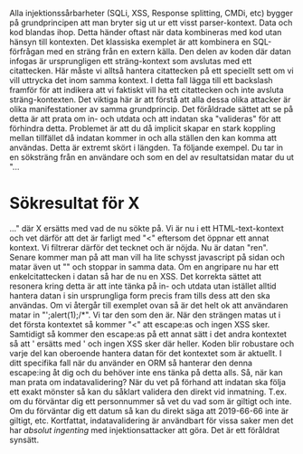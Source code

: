 

Alla injektionssårbarheter (SQLi, XSS, Response splitting, CMDi, etc) bygger på grundprincipen att man bryter sig ut ur ett visst parser-kontext. Data och kod blandas ihop. Detta händer oftast när data kombineras med kod utan hänsyn till kontexten. Det klassiska exemplet är att kombinera en SQL-förfrågan med en sträng från en extern källa. Den delen av koden där datan infogas är ursprungligen ett sträng-kontext som avslutas med ett citattecken. Här måste vi alltså hantera citattecken på ett speciellt sett om vi vill uttrycka det inom samma kontext. I detta fall lägga till ett backslash framför för att indikera att vi faktiskt vill ha ett citattecken och inte avsluta sträng-kontexten. Det viktiga här är att förstå att alla dessa olika attacker är olika manifestationer av samma grundprincip.
Det föråldrade sättet att se på detta är att prata om in- och utdata och att indatan ska "valideras" för att förhindra detta. Problemet är att du då implicit skapar en stark koppling mellan tillfället då indatan kommer in och alla ställen den kan komma att användas. Detta är extremt skört i längden.
Ta följande exempel. Du tar in en söksträng från en användare och som en del av resultatsidan matar du ut "...<h1>Sökresultat för X</h1>..." där X ersätts med vad de nu sökte på. Vi är nu i ett HTML-text-kontext och vet därför att det är farligt med "<" eftersom det öppnar ett annat kontext. Vi filtrerar därför det tecknet och är nöjda. Nu är datan "ren". Senare kommer man på att man vill ha lite schysst javascript på sidan och matar även ut "<script>var query = 'X';...</script>" och stoppar in samma data. Om en angripare nu har ett enkelcitattecken i datan så har de nu en XSS.
Det korrekta sättet att resonera kring detta är att inte tänka på in- och utdata utan istället alltid hantera datan i sin ursprungliga form precis fram tills dess att den ska användas. 
Om vi återgår till exemplet ovan så är det helt ok att användaren matar in "<script>alert(1);</script>';alert(1);/*". Vi tar den som den är. När den strängen matas ut i det första kontextet så kommer "<" att escape:as och ingen XSS sker. Samtidigt så kommer den escape:as på ett annat sätt i det andra kontextet så att ' ersätts med \' och ingen XSS sker där heller.
Koden blir robustare och varje del kan oberoende hantera datan för det kontextet som är aktuellt.
I ditt specifika fall när du använder en ORM så hanterar den denna escape:ing åt dig och du behöver inte ens tänka på detta alls.
Så, när kan man prata om indatavalidering? När du vet på förhand att indatan ska följa ett exakt mönster så kan du såklart validera den direkt vid inmatning. T.ex. om du förväntar dig ett personnummer så vet du vad som är giltigt och inte. Om du förväntar dig ett datum så kan du direkt säga att 2019-66-66 inte är giltigt, etc.
Kortfattat, indatavalidering är användbart för vissa saker men det har _absolut ingenting_ med injektionsattacker att göra. Det är ett föråldrat synsätt.
